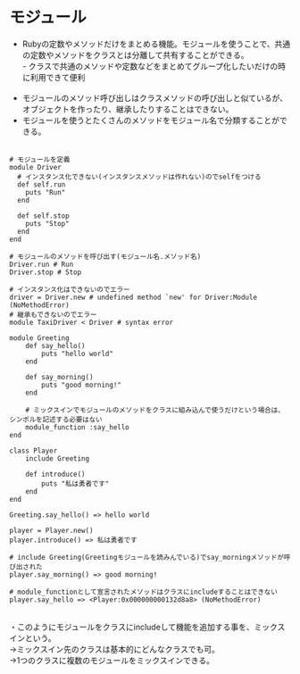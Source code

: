 # モジュール
- Rubyの定数やメソッドだけをまとめる機能。モジュールを使うことで、共通の定数やメソッドをクラスとは分離して共有することができる。<br>
          - クラスで共通のメソッドや定数などをまとめてグループ化したいだけの時に利用できて便利<br><br>
- モジュールのメソッド呼び出しはクラスメソッドの呼び出しと似ているが、オブジェクトを作ったり、継承したりすることはできない。<br>
- モジュールを使うとたくさんのメソッドをモジュール名で分類することができる。<br><br>

```
# モジュールを定義
module Driver
  # インスタンス化できない(インスタンスメソッドは作れない)のでselfをつける
  def self.run
    puts "Run"
  end
  
  def self.stop
    puts "Stop"
  end
end

# モジュールのメソッドを呼び出す(モジュール名.メソッド名)
Driver.run # Run
Driver.stop # Stop

# インスタンス化はできないのでエラー
driver = Driver.new # undefined method `new' for Driver:Module (NoMethodError)
# 継承もできないのでエラー
module TaxiDriver < Driver # syntax error
```

```
module Greeting
    def say_hello()
        puts "hello world"
    end
    
    def say_morning()
        puts "good morning!"
    end
    
    # ミックスインでモジュールのメソッドをクラスに組み込んで使うだけという場合は、シンボルを記述する必要はない
    module_function :say_hello
end

class Player
    include Greeting
    
    def introduce()
        puts "私は勇者です"
    end
end

Greeting.say_hello() => hello world

player = Player.new()
player.introduce() => 私は勇者です

# include Greeting(Greetingモジュールを読みんでいる)でsay_morningメソッドが呼び出された
player.say_morning() => good morning!

# module_functionとして宣言されたメソッドはクラスにincludeすることはできない
player.say_hello => <Player:0x000000000132d8a8> (NoMethodError)
```

<br>
・このようにモジュールをクラスにincludeして機能を追加する事を、ミックスインという。<br>
→ミックスイン先のクラスは基本的にどんなクラスでも可。<br>
→1つのクラスに複数のモジュールをミックスインできる。<br>




